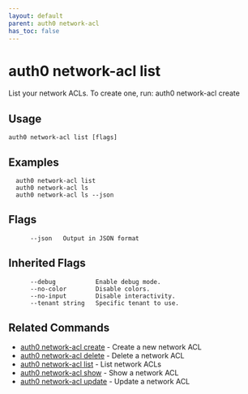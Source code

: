 ```yaml
---
layout: default
parent: auth0 network-acl
has_toc: false
---
```

# auth0 network-acl list

List your network ACLs. To create one, run: auth0 network-acl create

## Usage
```
auth0 network-acl list [flags]
```

## Examples

```
  auth0 network-acl list
  auth0 network-acl ls
  auth0 network-acl ls --json
```


## Flags

```
      --json   Output in JSON format
```


## Inherited Flags

```
      --debug           Enable debug mode.
      --no-color        Disable colors.
      --no-input        Disable interactivity.
      --tenant string   Specific tenant to use.
```


## Related Commands

- [auth0 network-acl create](auth0_network-acl_create.md) - Create a new network ACL
- [auth0 network-acl delete](auth0_network-acl_delete.md) - Delete a network ACL
- [auth0 network-acl list](auth0_network-acl_list.md) - List network ACLs
- [auth0 network-acl show](auth0_network-acl_show.md) - Show a network ACL
- [auth0 network-acl update](auth0_network-acl_update.md) - Update a network ACL


